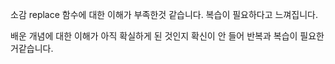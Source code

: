 소감
replace 함수에 대한 이해가 부족한것 같습니다. 복습이 필요하다고 느껴집니다.

배운 개념에 대한 이해가 아직 확실하게 된 것인지 확신이 안 들어 반복과 복습이 필요한거같습니다.